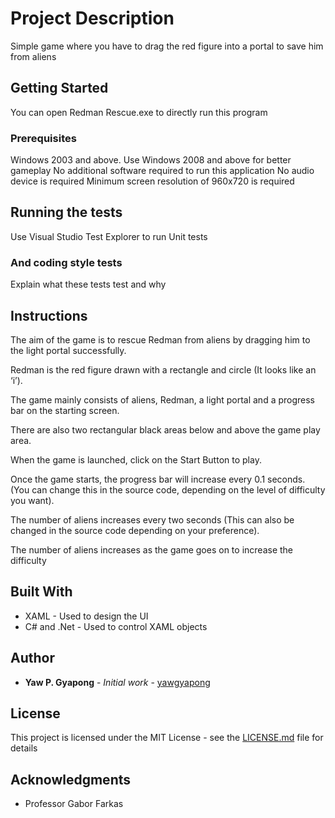 # Project Description

Simple game where you have to drag the red figure into a portal to save him from aliens

## Getting Started

You can open Redman Rescue.exe to directly run this program

### Prerequisites

Windows 2003 and above. Use Windows 2008 and above for better gameplay
No additional software required to run this application
No audio device is required 
Minimum screen resolution of 960x720 is required





## Running the tests

Use Visual Studio Test Explorer to run Unit tests


### And coding style tests

Explain what these tests test and why



## Instructions

The aim of the game is to rescue Redman from aliens by dragging him to the light portal successfully.

Redman is the red figure drawn with a rectangle and circle (It looks like an ‘i’).

The game mainly consists of aliens, Redman, a light portal and a progress bar on the starting screen.

There are also two rectangular black areas below and above the game play area.

When the game is launched, click on the Start Button to play.

Once the game starts, the progress bar will increase every 0.1 seconds.
(You can change this in the source code, depending on the level of difficulty you want).

The number of aliens increases every two seconds
(This can also be changed in the source code depending on your preference).

The number of aliens increases as the game goes on to increase the difficulty


## Built With

* XAML  - Used to design the UI
* C# and .Net - Used to control XAML objects

## Author

* **Yaw P. Gyapong** - *Initial work* - [yawgyapong](https://github.com/yawgyapong)



## License

This project is licensed under the MIT License - see the [LICENSE.md](LICENSE.md) file for details

## Acknowledgments

* Professor Gabor Farkas

